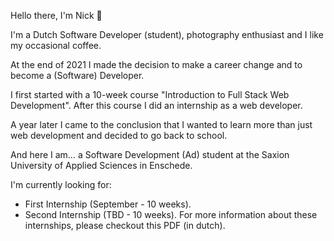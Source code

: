 Hello there, I'm Nick 👋

I'm a Dutch Software Developer (student),
photography enthusiast and I like my occasional coffee.

At the end of 2021 I made the decision to make a career change and to become a (Software) Developer.

I first started with a 10-week course "Introduction to Full Stack Web Development". After this course I did an internship as a web developer.

A year later I came to the conclusion that I wanted to learn more than just web development and decided to go back to school.

And here I am... a Software Development (Ad) student at the Saxion University of Applied Sciences in Enschede.

I'm currently looking for:
- First Internship (September - 10 weeks).
- Second Internship (TBD - 10 weeks).
For more information about these internships,
please checkout this PDF (in dutch).